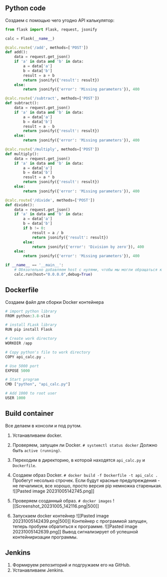 ## Python code
Создаем с помощью чего угодно API калькулятор:
```python
from flask import Flask, request, jsonify

calc = Flask(__name__)

@calc.route('/add', methods=['POST'])
def add():
    data = request.get_json()
    if 'a' in data and 'b' in data:
        a = data['a']
        b = data['b']
        result = a + b
        return jsonify({'result': result})
    else:
        return jsonify({'error': 'Missing parameters'}), 400

@calc.route('/subtract', methods=['POST'])
def subtract():
    data = request.get_json()   
    if 'a' in data and 'b' in data:
        a = data['a']
        b = data['b']
        result = a - b
        return jsonify({'result': result})
    else:
        return jsonify({'error': 'Missing parameters'}), 400

@calc.route('/multiply', methods=['POST'])
def multiply():
    data = request.get_json()
    if 'a' in data and 'b' in data:
        a = data['a']
        b = data['b']
        result = a * b
        return jsonify({'result': result})
    else:
        return jsonify({'error': 'Missing parameters'}), 400

@calc.route('/divide', methods=['POST'])
def divide():
    data = request.get_json()
    if 'a' in data and 'b' in data:
        a = data['a']
        b = data['b']
        if b != 0:
            result = a / b
            return jsonify({'result': result})
        else:
            return jsonify({'error': 'Division by zero'}), 400
    else:
        return jsonify({'error': 'Missing parameters'}), 400

if __name__ == '__main__':
	# Обязательно добавляем host с нулями, чтобы мы могли обращаться к серверу
    calc.run(host="0.0.0.0",debug=True)
```
## Dockerfile
Создаем файл для сборки Docker контейнера
```python
# import python library
FROM python:3.8-slim

# install FLask library
RUN pip install Flask

# Create work directory
WORKDIR /app

# Copy python's file to work directory
COPY api_calc.py .

# Use 5000 port
EXPOSE 5000

# Start program
CMD ["python", "api_calc.py"]

# Add 1000 to root user 
USER 1000
```
## Build container
Все делаем в консоли и под рутом.
1. Устанавливаем docker.
2. Проверяем, запущен ли Docker.
	`# systemctl status docker`
	Должно быть `active (running)`.
3. Переходим в директорию, в которой находятся `api_calc.py` и `Dockerfile`.
4. Создаем образ Docker.
	`# docker build -f Dockerfile -t api_calc .`
	Пробегут несолько строчек. Если будут красные предупреждения - не печалимся, все хорошо, просто версия pip немножка старенькая. 
	![[Pasted image 20231005142745.png]]
	
5. Проверяем созданный образ.
	`# docker images`
	![[Screenshot_20231005_142116.png|500]]
6. Запускаем docker контейнер
	![[Pasted image 20231005142439.png|500]]
	Контейнер с программой запущен, теперь пробуем обратиться к программе.
	![[Pasted image 20231005142639.png]]
	Вывод сигнализирует об успешной контейниризации программы.

## Jenkins
1. Формируем репозиторий и подгружаем его на GitHub.
2. Устанавливаем Jenkins.